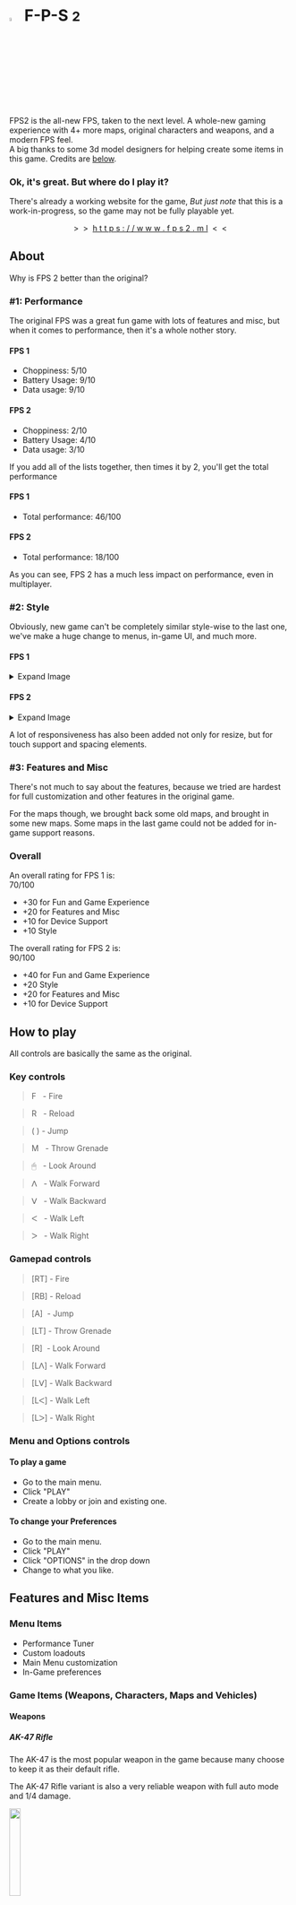 # <img src="favicon.ico" width="4%"> F-P-S <small>2</small>
FPS2 is the all-new FPS, taken to the next level. A whole-new gaming experience with 4+ more maps, original characters and weapons, and a modern FPS feel.<br>
A big thanks to some 3d model designers for helping create some items in this game. Credits are [below](#credits).

### Ok, it's great. But where do I play it?
There's already a working website for the game, _But just note_ that this is a work-in-progress, so the game may not be fully playable yet.
<p align="center">>&nbsp;&nbsp;>&nbsp;&nbsp;<a href="https://www.fps2.ml">h t t p s : / / w w w . f p s 2 . m l</a>&nbsp;&nbsp;<&nbsp;&nbsp;<</p>

## About
Why is FPS 2 better than the original?
### #1: Performance
The original FPS was a great fun game with lots of features and misc, but when it comes to performance, then it's a whole nother story.

#### FPS 1
- Choppiness: 5/10
- Battery Usage: 9/10
- Data usage: 9/10

#### FPS 2
- Choppiness: 2/10
- Battery Usage: 4/10
- Data usage: 3/10

If you add all of the lists together, then times it by 2, you'll get the total performance

#### FPS 1
- Total performance: 46/100

#### FPS 2
- Total performance: 18/100

As you can see, FPS 2 has a much less impact on performance, even in multiplayer.

### #2: Style

Obviously, new game can't be completely similar style-wise to the last one, we've make a huge change to menus, in-game UI, and much more.


#### FPS 1
<details>
<summary>Expand Image</summary>
<img alt="Image 1" src="https://user-images.githubusercontent.com/88283567/195455889-0e576da7-6ae8-4911-a214-6c5e364f413f.png">
</details>

#### FPS 2
<details>
<summary>Expand Image</summary>
<img alt="Image 1" src="https://user-images.githubusercontent.com/88283567/195455955-08f27cd2-3f25-44e4-965f-e1e4e006bb2c.png">
</details>

A lot of responsiveness has also been added not only for resize, but for touch support and spacing elements.

### #3: Features and Misc
There's not much to say about the features, because we tried are hardest for full customization and other features in the original game.

For the maps though, we brought back some old maps, and brought in some new maps. Some maps in the last game could not be added for in-game support reasons.

### Overall
An overall rating for FPS 1 is:<br>
70/100

- +30 for Fun and Game Experience
- +20 for Features and Misc
- +10 for Device Support
- +10 Style

The overall rating for FPS 2 is:<br>
90/100

- +40 for Fun and Game Experience
- +20 Style
- +20 for Features and Misc
- +10 for Device Support

## How to play
All controls are basically the same as the original.

### Key controls
<blockquote>F &nbsp;&nbsp;- Fire</blockquote>
<blockquote>R &nbsp;&nbsp;- Reload</blockquote>
<blockquote>( ) - Jump</blockquote>
<blockquote>M &nbsp;&nbsp;- Throw Grenade</blockquote>
<blockquote>🖱 &nbsp;&nbsp;- Look Around</blockquote>
<blockquote>ᐱ &nbsp;&nbsp;- Walk Forward</blockquote>
<blockquote>ᐯ &nbsp;&nbsp;- Walk Backward</blockquote>
<blockquote>ᐸ &nbsp;&nbsp;- Walk Left</blockquote>
<blockquote>ᐳ &nbsp;&nbsp;- Walk Right</blockquote>

### Gamepad controls
<blockquote>[RT] - Fire</blockquote>
<blockquote>[RB] - Reload</blockquote>
<blockquote>[A] &nbsp;- Jump</blockquote>
<blockquote>[LT] - Throw Grenade</blockquote>
<blockquote>[R] &nbsp;- Look Around</blockquote>
<blockquote>[Lᐱ] - Walk Forward</blockquote>
<blockquote>[Lᐯ] - Walk Backward</blockquote>
<blockquote>[Lᐸ] - Walk Left</blockquote>
<blockquote>[Lᐳ] - Walk Right</blockquote>

### Menu and Options controls
#### To play a game
- Go to the main menu.
- Click "PLAY"
- Create a lobby or join and existing one.

#### To change your Preferences
- Go to the main menu.
- Click "PLAY"
- Click "OPTIONS" in the drop down
- Change to what you like.

## Features and Misc Items
### Menu Items
- Performance Tuner
- Custom loadouts
- Main Menu customization
- In-Game preferences
### Game Items (Weapons, Characters, Maps and Vehicles)
#### Weapons
##### AK-47 Rifle
The AK-47 is the most popular weapon in the game because many choose to keep it as their default rifle.

The AK-47 Rifle variant is also a very reliable weapon with full auto mode and 1/4 damage.

<img src="images/guns/Assault_Rifle.png" width="20%">

<details>
<summary>Show details</summary>
<ul>
<li>Damage: 25/100</li>
<li>Accuracy: 50/100</li>
<li>Recoil: 15/100</li>
<li>Fire delay: 120 ms</li>
<li>Reload time: 6500 ms</li>
</ul>
</details>

##### Desert Eagle
The .50 cal Desert Eagle ("Deagle") a very high-recoil and causes critical damage with just a single bullet.

Specs & Details about this weapon are very straight-forward, a gun that's very hard to control, but it's all worth it when you see the damage.

<img src="images/guns/Desert_Eagle.png" width="20%">

<details>
<summary>Show details</summary>
<ul>
<li>Damage: 55/100</li>
<li>Accuracy: 20/100</li>
<li>Recoil: 70/100</li>
<li>Fire delay: 250 ms</li>
<li>Reload time: 3000 ms</li>
</ul>
</details>

### In-game photos
![image](https://user-images.githubusercontent.com/88283567/195461720-389c8954-3d40-4b9e-a297-5f9f0b9e71d0.png)

![image](https://user-images.githubusercontent.com/88283567/195461772-de848194-420e-4f88-92db-08c157678443.png)

![image](https://user-images.githubusercontent.com/88283567/195461824-92c976d4-cfbe-4615-9d10-41c30ff03412.png)

![image](https://user-images.githubusercontent.com/88283567/195461968-8e195d7a-0851-4bab-a13d-fdbfad0096d8.png)

## Credits
<img alt="Sketchfab" src="https://user-images.githubusercontent.com/88283567/195716404-f131a400-c38b-47f1-be88-7772d19889dc.png" width="1%">&nbsp;&nbsp;[Animated AK-47 Arms](https://sketchfab.com/3d-models/ak47-6e51d6ffd33e412a930aff9f520066e1) by [kursat_sokmen](https://sketchfab.com/kursat_sokmen) - Licensed under CC 4.0

<img alt="Sketchfab" src="https://user-images.githubusercontent.com/88283567/195716404-f131a400-c38b-47f1-be88-7772d19889dc.png" width="1%">&nbsp;&nbsp;[Animated AK-47 Rifle](https://sketchfab.com/3d-models/ak47-831519a097d84e079fd8bc4b15e5b57d) by [wburton95](https://sketchfab.com/wburton95) - Licensed under CC 4.0

<img alt="Sketchfab" src="https://user-images.githubusercontent.com/88283567/195716404-f131a400-c38b-47f1-be88-7772d19889dc.png" width="1%">&nbsp;&nbsp;[Desert Eagle Pistol](https://sketchfab.com/3d-models/desert-eagle-gun-1605b6c38826433fb3fe564e1d043199) by [attix84work](https://sketchfab.com/attix84work) - Licensed under CC 4.0

<img alt="Poly Haven" src="https://user-images.githubusercontent.com/88283567/195717428-d6f221ff-2a00-4aac-868b-670179f8731a.png" width="1%">&nbsp;&nbsp;[Sky Texture](https://polyhaven.com/a/veld_fire) by [Greg Zaal](https://polyhaven.com/all?a=Greg%20Zaal) - Licensed under CC0

<img alt="Mixamo.com" src="https://user-images.githubusercontent.com/88283567/195718618-6bb8e70f-9d6e-4a35-aa4b-9371813aea60.png" width="1%">&nbsp;&nbsp;[Steve the soldier](https://www.mixamo.com/#/?page=1&query=Steve&type=Character) by [mixamo.com](https://www.mixamo.com)

<img alt="Mixamo.com" src="https://user-images.githubusercontent.com/88283567/195718618-6bb8e70f-9d6e-4a35-aa4b-9371813aea60.png" width="1%">&nbsp;&nbsp;__All animations__ by [mixamo.com](https://www.mixamo.com)

<img alt="Canva" src="https://user-images.githubusercontent.com/88283567/195719429-e892a70a-084c-4d48-957d-c9c9dfd68aa2.png" width="1%">&nbsp;&nbsp;__Website design__ by [Canva](https://canva.com)

## Support & Contribution
If you liked [this project](./) or any other ones, a good way to support us is by starring the repositories you like.<br>
Another good way to support us is to let us know about bugs, give us ideas for future updates, etc.

Email us at:<br>
- [__fps5@mail.com__](mailto:fps5@mail.com)

Or:<br>
- [__parkingmaster@email.com__](mailto:parkingmaster@email.com)

Or you can report bugs and send feature requests in the "Issues" section, [here](https://github.com/Parking-Master/FPS2/issues/new).

If you don't, that's ok! Thanks for playing our games anyway.

## License & Copyright information
&copy; 2021-2023 Parking Master<br>
License: __MIT__
